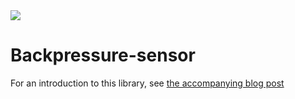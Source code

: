 <img src="http://gfxmonk.net/dist/status/project/backpressure-sensor.png">

# Backpressure-sensor

For an introduction to this library, see [the accompanying blog post](https://zendesk.engineering/event-processing-pipelines-observing-and-optimising-part-2-8cf044ae754b)
